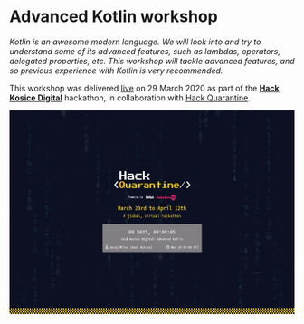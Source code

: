# Advanced Kotlin workshop

*Kotlin is an awesome modern language. We will look into and try to understand some of its advanced features, such as lambdas, operators, delegated properties, etc. This workshop will tackle advanced features, and so previous experience with Kotlin is very recommended.*

This workshop was delivered [live](https://www.twitch.tv/videos/577262729?t=25h43m) on 29 March 2020 as part of the **[Hack Kosice Digital](https://hackkosice.com/digital/)** hackathon, in collaboration with [Hack Quarantine](https://hackquarantine.com/).



<a href="https://www.twitch.tv/videos/577262729?t=25h43m" target="_blank"><img src="https://raw.githubusercontent.com/jjurm/advanced-kotlin-workshop/master/assets/hq_kotlin.jpg" width="640" height="360" alt="Twitch.tv screenshot"/></a>
